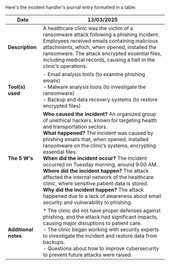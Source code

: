 Here's the incident handler's journal entry formatted in a table:

| **Date**           | **13/03/2025**                                                                                             |
|--------------------|------------------------------------------------------------------------------------------------------------|
| **Description**     | A healthcare clinic was the victim of a ransomware attack following a phishing incident. Employees received emails containing malicious attachments, which, when opened, installed the ransomware. The attack encrypted essential files, including medical records, causing a halt in the clinic’s operations. |
| **Tool(s) used**    | - Email analysis tools (to examine phishing emails) <br> - Malware analysis tools (to investigate the ransomware) <br> - Backup and data recovery systems (to restore encrypted files) |
| **The 5 W's**       | **Who caused the incident?** An organized group of unethical hackers, known for targeting health and transportation sectors. <br> **What happened?** The incident was caused by phishing emails that, when opened, installed ransomware on the clinic’s systems, encrypting essential files. <br> **When did the incident occur?** The incident occurred on Tuesday morning, around 9:00 AM. <br> **Where did the incident happen?** The attack affected the internal network of the healthcare clinic, where sensitive patient data is stored. <br> **Why did the incident happen?** The attack happened due to a lack of awareness about email security and vulnerability to phishing. |
| **Additional notes**| * The clinic did not have proper defenses against phishing, and the attack had significant impacts, causing major disruptions to patient care. <br> - The clinic began working with security experts to investigate the incident and restore data from backups. <br> - Questions about how to improve cybersecurity to prevent future attacks were raised. |
